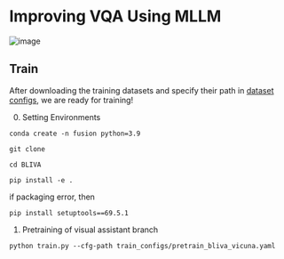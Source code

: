 # Improving VQA Using MLLM
![image](https://github.com/pej0918/BLIVA/assets/79118751/d3de9fc7-cbda-4fb1-ba88-202ac09ee28f)


## Train

After downloading the training datasets and specify their path in [dataset configs](bliva/configs/datasets/), we are ready for training!

0. Setting Environments
```Shell
conda create -n fusion python=3.9
```
```Shell
git clone 
```
```Shell
cd BLIVA
```
```Shell
pip install -e .
```
if packaging error, then
```Shell
pip install setuptools==69.5.1
```

1. Pretraining of visual assistant branch

```Shell
python train.py --cfg-path train_configs/pretrain_bliva_vicuna.yaml
```

